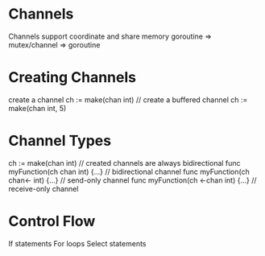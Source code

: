 # Channels

Channels support coordinate and share memory
goroutine => mutex/channel => goroutine

# Creating Channels
create a channel
ch := make(chan int)
// create a buffered channel
ch := make(chan int, 5)

# Channel Types
ch := make(chan int) // created channels are always bidirectional
func myFunction(ch chan int) {...}  // bidirectional channel
func myFunction(ch chan<- int) {...}  // send-only channel
func myFunction(ch <-chan int) {...}  // receive-only channel

# Control Flow
If statements
For loops
Select statements
